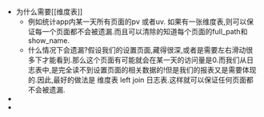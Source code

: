 - 为什么需要[[维度表]]
	- 例如统计app内某一天所有页面的pv 或者uv. 如果有一张维度表,则可以保证每一个页面都不会被遗漏.而且可以清除的知道每个页面的full_path和show_name.
	- 什么情况下会遗漏?假设我们的设置页面,藏得很深,或者是需要左右滑动很多下才能看到.那么这个页面有可能就会在某一天的访问量是0.而我们从日志表中,是完全读不到设置页面的相关数据的!但是我们的报表又是需要体现的.因此,最好的做法是 维度表 left join 日志表.这样就可以保证任何页面都不会被遗漏.
-
-